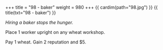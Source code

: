+++
title = "98 - baker"
weight = 980
+++
{{ cardim(path="98.jpg") }}
{{ title(txt="98 - baker") }}

*Hiring a baker stops the hunger.*

Place 1 worker upright on any wheat workshop.

Pay 1 wheat. Gain 2 reputation and $5.
